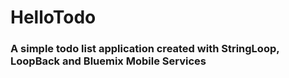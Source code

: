 # HelloTodo 
### A simple todo list application created with StringLoop, LoopBack and Bluemix Mobile Services

